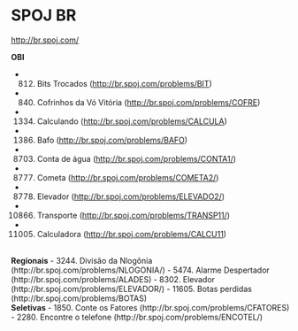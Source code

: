 SPOJ BR
=================================
http://br.spoj.com/

<b>OBI </b>
- 812. Bits Trocados (http://br.spoj.com/problems/BIT)
- 840. Cofrinhos da Vó Vitória (http://br.spoj.com/problems/COFRE)
- 1334. Calculando (http://br.spoj.com/problems/CALCULA)
- 1386. Bafo (http://br.spoj.com/problems/BAFO)
- 8703. Conta de água (http://br.spoj.com/problems/CONTA1/)
- 8777. Cometa (http://br.spoj.com/problems/COMETA2/)
- 8778. Elevador (http://br.spoj.com/problems/ELEVADO2/)
- 10866. Transporte (http://br.spoj.com/problems/TRANSP11/)
- 11005. Calculadora (http://br.spoj.com/problems/CALCU11)

<br>
<b>Regionais</b>
- 3244. Divisão da Nlogônia (http://br.spoj.com/problems/NLOGONIA/)
- 5474. Alarme Despertador (http://br.spoj.com/problems/ALADES)
- 8302. Elevador (http://br.spoj.com/problems/ELEVADOR/)
- 11605. Botas perdidas (http://br.spoj.com/problems/BOTAS)

<br>
<b>Seletivas</b>
- 1850. Conte os Fatores (http://br.spoj.com/problems/CFATORES)
- 2280. Encontre o telefone (http://br.spoj.com/problems/ENCOTEL/)
